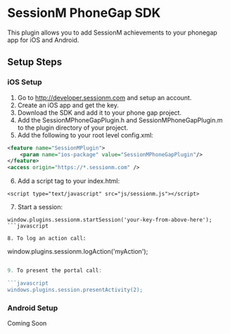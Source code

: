 SessionM PhoneGap SDK
===============
This plugin allows you to add SessionM achievements to your phonegap app for iOS and Android.

Setup Steps
---------------

### iOS Setup
1. Go to http://developer.sessionm.com and setup an account.
2. Create an iOS app and get the key.
3. Download the SDK and add it to your phone gap project.
4. Add the SessionMPhoneGapPlugin.h and SessionMPhoneGapPlugin.m to the plugin directory of your project.
5. Add the following to your root level config.xml:

```xml
<feature name="SessionMPlugin">
    <param name="ios-package" value="SessionMPhoneGapPlugin"/>
</feature>
<access origin="https://*.sessionm.com" /> 
```

6. Add a script tag to your index.html: 

```
<script type="text/javascript" src="js/sessionm.js"></script>
```

7. Start a session:

```
window.plugins.sessionm.startSession('your-key-from-above-here');
```javascript

8. To log an action call:

```
window.plugins.sessionm.logAction('myAction');
```javascript

9. To present the portal call:

```javascript
windows.plugins.session.presentActivity(2);
```


### Android Setup

Coming Soon
